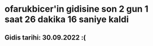 # ofarukbicer'in gidisine son 2 gun 1 saat 26 dakika 16 saniye kaldi

## Gidis tarihi: 30.09.2022 :(